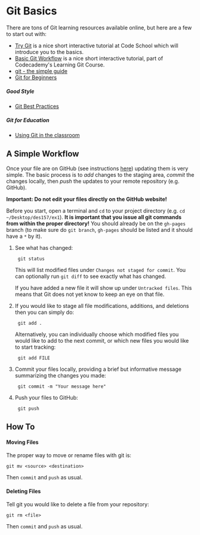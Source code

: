 Git Basics
==========


There are tons of Git learning resources available online, but here are a few to start out with:

-  [Try Git](https://www.codeschool.com/courses/try-git) is a nice short interactive tutorial at Code School which will introduce you to the basics.
- [Basic Git Workflow](https://www.codecademy.com/en/courses/learn-git/lessons/git-workflow/resume) is a nice short interactive tutorial, part of Codecademy's Learning Git Course.
- [git - the simple guide](https://rogerdudler.github.io/git-guide/)
- [Git for Beginners](http://www.sitepoint.com/git-for-beginners/)

##### Good Style

- [Git Best Practices](https://sethrobertson.github.io/GitBestPractices/)

##### Git for Education

- [Using Git in the classroom](https://opensource.com/education/16/1/git-education-classroom)



A Simple Workflow
-----------------
  
Once your file are on GitHub (see instructions [here](GitHubPages)) updating them is very simple. The basic process is to _add_ changes to the staging area, _commit_ the changes locally, then _push_ the updates to your remote repository (e.g. GitHub).

__Important: Do not edit your files directly on the GitHub website!__

Before you start, open a terminal and `cd`  to your project directory (e.g. `cd ~/Desktop/des157/ex1`). __It is important that you issue all git commands from within the proper directory!__ You should already be on the `gh-pages` branch (to make sure do `git branch`, `gh-pages` should be listed and it should have a `*` by it).

1. See what has changed:

        git status
    
    This will list modified files under `Changes not staged for commit`. You can optionally run `git diff` to see exactly what has changed. 
    
    If you have added a new file it will show up under `Untracked files`. This means that Git does not yet know to keep an eye on that file.
    
2. If you would like to stage all file modifications, additions, and deletions then you can simply do:

        git add .

    
    Alternatively, you can individually choose which modified files you would like to add to the next commit, or which new files you would like to start tracking:

        git add FILE

3. Commit your files locally, providing a brief but informative message summarizing the changes you made:
    
        git commit -m "Your message here"

4. Push your files to GitHub:

        git push

How To
------

#### Moving Files

The proper way to move or rename files with git is:

    git mv <source> <destination>

Then `commit` and `push` as usual.

#### Deleting Files

Tell git you would like to delete a file from your repository:

    git rm <file>

Then `commit` and `push` as usual.
